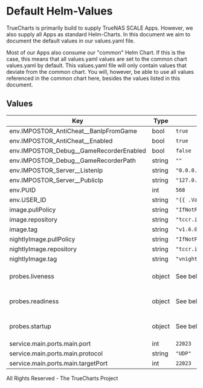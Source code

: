 # Default Helm-Values

TrueCharts is primarily build to supply TrueNAS SCALE Apps.
However, we also supply all Apps as standard Helm-Charts. In this document we aim to document the default values in our values.yaml file.

Most of our Apps also consume our "common" Helm Chart.
If this is the case, this means that all values.yaml values are set to the common chart values.yaml by default. This values.yaml file will only contain values that deviate from the common chart.
You will, however, be able to use all values referenced in the common chart here, besides the values listed in this document.

## Values

| Key | Type | Default | Description |
|-----|------|---------|-------------|
| env.IMPOSTOR_AntiCheat__BanIpFromGame | bool | `true` |  |
| env.IMPOSTOR_AntiCheat__Enabled | bool | `true` |  |
| env.IMPOSTOR_Debug__GameRecorderEnabled | bool | `false` |  |
| env.IMPOSTOR_Debug__GameRecorderPath | string | `""` |  |
| env.IMPOSTOR_Server__ListenIp | string | `"0.0.0.0"` |  |
| env.IMPOSTOR_Server__PublicIp | string | `"127.0.0.1"` |  |
| env.PUID | int | `568` |  |
| env.USER_ID | string | `"{{ .Values.env.PUID }}"` |  |
| image.pullPolicy | string | `"IfNotPresent"` |  |
| image.repository | string | `"tccr.io/truecharts/impostor-server"` |  |
| image.tag | string | `"v1.6.0@sha256:789dda6ea04417d5a7abb9f0373e53ecab7a2cd7b77fa7fc8d9620d977b0e863"` |  |
| nightlyImage.pullPolicy | string | `"IfNotPresent"` |  |
| nightlyImage.repository | string | `"tccr.io/truecharts/impostor-server-nightly"` |  |
| nightlyImage.tag | string | `"vnightly@sha256:b80672dfa902a5c0fa485031f63c702899f182dc0d3af84e97718049a0af2399"` |  |
| probes.liveness | object | See below | Liveness probe configuration |
| probes.readiness | object | See below | Redainess probe configuration |
| probes.startup | object | See below | Startup probe configuration |
| service.main.ports.main.port | int | `22023` |  |
| service.main.ports.main.protocol | string | `"UDP"` |  |
| service.main.ports.main.targetPort | int | `22023` |  |

All Rights Reserved - The TrueCharts Project

